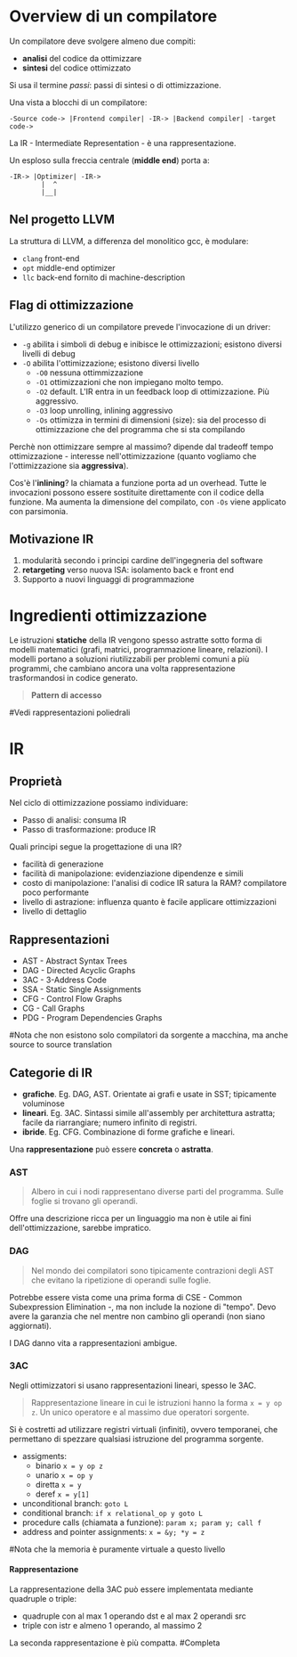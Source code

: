 # Overview di un compilatore
Un compilatore deve svolgere almeno due compiti:
- **analisi** del codice da ottimizzare
- **sintesi** del codice ottimizzato

Si usa il termine *passi*: passi di sintesi o di ottimizzazione.

Una vista a blocchi di un compilatore:
```
-Source code-> |Frontend compiler| -IR-> |Backend compiler| -target code->
```
La IR - Intermediate Representation - è una rappresentazione.

Un esploso sulla freccia centrale (**middle end**) porta a:
```
-IR-> |Optimizer| -IR->
		|  ^
		|__|
```

## Nel progetto LLVM
La struttura di LLVM, a differenza del monolitico gcc, è modulare:
 - `clang` front-end
 - `opt` middle-end optimizer
 - `llc` back-end fornito di machine-description

## Flag di ottimizzazione
L'utilizzo generico di un compilatore prevede l'invocazione di un driver:
- `-g` abilita i simboli di debug e inibisce le ottimizzazioni; esistono diversi livelli di debug
- `-O` abilita l'ottimizzazione; esistono diversi livello
	- `-O0` nessuna ottimmizzazione
	- `-O1` ottimizzazioni che non impiegano molto tempo.
	- `-O2` default. L'IR entra in un feedback loop di ottimizzazione. Più aggressivo.
	- `-O3` loop unrolling, inlining aggressivo
	- `-Os` ottimizza in termini di dimensioni (size): sia del processo di ottimizzazione che del programma che si sta compilando

Perchè non ottimizzare sempre al massimo? dipende dal tradeoff tempo ottimizzazione - interesse nell'ottimizzazione (quanto vogliamo che l'ottimizzazione sia **aggressiva**).

Cos'è l'**inlining**? la chiamata a funzione porta ad un overhead. Tutte le invocazioni possono essere sostituite direttamente con il codice della funzione. Ma aumenta la dimensione del compilato, con `-Os` viene applicato con parsimonia.

## Motivazione IR
1. modularità secondo i principi cardine dell'ingegneria del software
2. **retargeting** verso nuova ISA: isolamento back e front end
3. Supporto a nuovi linguaggi di programmazione

# Ingredienti ottimizzazione
Le istruzioni **statiche** della IR vengono spesso astratte sotto forma di modelli matematici (grafi, matrici, programmazione lineare, relazioni). I modelli portano a soluzioni riutilizzabili per problemi comuni a più programmi, che cambiano ancora una volta rappresentazione trasformandosi in codice generato.

>**Pattern di accesso**

#Vedi rappresentazioni poliedrali

# IR
## Proprietà
Nel ciclo di ottimizzazione possiamo individuare:
- Passo di analisi: consuma IR
- Passo di trasformazione: produce IR

Quali principi segue la progettazione di una IR?
- facilità di generazione
- facilità di manipolazione: evidenziazione dipendenze e simili
- costo di manipolazione: l'analisi di codice IR satura la RAM? compilatore poco performante
- livello di astrazione: influenza quanto è facile applicare ottimizzazioni
- livello di dettaglio

## Rappresentazioni
- AST - Abstract Syntax Trees
- DAG - Directed Acyclic Graphs
- 3AC - 3-Address Code
- SSA - Static Single Assignments
- CFG - Control Flow Graphs
- CG - Call Graphs
- PDG - Program Dependencies Graphs

#Nota che non esistono solo compilatori da sorgente a macchina, ma anche source to source translation

## Categorie di IR
- **grafiche**. Eg. DAG, AST. Orientate ai grafi e usate in SST; tipicamente voluminose
- **lineari**. Eg. 3AC. Sintassi simile all'assembly per architettura astratta; facile da riarrangiare; numero infinito di registri.
- **ibride**. Eg. CFG. Combinazione di forme grafiche e lineari.

Una **rappresentazione** può essere **concreta** o **astratta**.

### AST
>Albero in cui i nodi rappresentano diverse parti del programma. Sulle foglie si trovano gli operandi.

Offre una descrizione ricca per un linguaggio ma non è utile ai fini dell'ottimizzazione, sarebbe impratico.

### DAG
>Nel mondo dei compilatori sono tipicamente contrazioni degli AST che evitano la ripetizione di operandi sulle foglie.

Potrebbe essere vista come una prima forma di CSE - Common Subexpression Elimination -, ma non include la nozione di "tempo". Devo avere la garanzia che nel mentre non cambino gli operandi (non siano aggiornati).

I DAG danno vita a rappresentazioni ambigue.

### 3AC
Negli ottimizzatori si usano rappresentazioni lineari, spesso le 3AC.

>Rappresentazione lineare in cui le istruzioni hanno la forma `x = y op z`. Un unico operatore e al massimo due operatori sorgente.

Si è costretti ad utilizzare registri virtuali (infiniti), ovvero temporanei, che permettano di spezzare qualsiasi istruzione del programma sorgente.

- assigments:
	- binario `x = y op z`
	- unario `x = op y`
	- diretta `x = y`
	- deref `x = y[1]`
- unconditional branch: `goto L`
- conditional branch: `if x relational_op y goto L`
- procedure calls (chiamata a funzione): `param x; param y; call f`
- address and pointer assignments: `x = &y; *y = z`

#Nota che la memoria è puramente virtuale a questo livello

#### Rappresentazione
La rappresentazione della 3AC può essere implementata mediante quadruple o triple:
- quadruple con al max 1 operando dst e al max 2 operandi src
- triple con istr e almeno 1 operando, al massimo 2

La seconda rappresentazione è più compatta.
#Completa